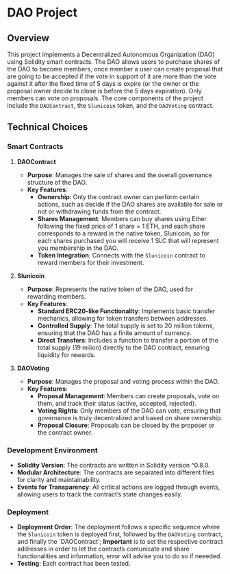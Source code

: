 # DAO Project

## Overview

This project implements a Decentralized Autonomous Organization (DAO) using Solidity smart contracts. 
The DAO allows users to purchase shares of the DAO to become members, once member a user can create proposal that are going to be accepted if the vote in support of it are more than the vote against it after the fixed time of 5 days is expire (or the owner or the proposal owner decide to close is before the 5 days expiration). 
Only members can vote on proposals. 
The core components of the project include the `DAOContract`, the `Slunicoin` token, and the `DAOVoting` contract.

## Technical Choices

### Smart Contracts

1. **DAOContract**
   - **Purpose**: Manages the sale of shares and the overall governance structure of the DAO.
   - **Key Features**:
     - **Ownership**: Only the contract owner can perform certain actions, such as decide if the DAO shares are available for sale or not or withdrawing funds from the contract.
     - **Shares Management**: Members can buy shares using Ether following the fixed price of 1 share = 1 ETH, and each share corresponds to a reward in the native token, Slunicoin, so for each shares purchased you will receive 1 SLC that will represent you membership in the DAO.
     - **Token Integration**: Connects with the `Slunicoin` contract to reward members for their investment.

2. **Slunicoin**
   - **Purpose**: Represents the native token of the DAO, used for rewarding members.
   - **Key Features**:
     - **Standard ERC20-like Functionality**: Implements basic transfer mechanics, allowing for token transfers between addresses.
     - **Controlled Supply**: The total supply is set to 20 million tokens, ensuring that the DAO has a finite amount of currency.
     - **Direct Transfers**: Includes a function to transfer a portion of the total supply (19 milion) directly to the DAO contract, ensuring liquidity for rewards.

3. **DAOVoting**
   - **Purpose**: Manages the proposal and voting process within the DAO.
   - **Key Features**:
     - **Proposal Management**: Members can create proposals, vote on them, and track their status (active, accepted, rejected).
     - **Voting Rights**: Only members of the DAO can vote, ensuring that governance is truly decentralized and based on share ownership.
     - **Proposal Closure**: Proposals can be closed by the proposer or the contract owner.

### Development Environment

- **Solidity Version**: The contracts are written in Solidity version ^0.8.0.
- **Modular Architecture**: The contracts are separated into different files for clarity and maintainability.
- **Events for Transparency**: All critical actions are logged through events, allowing users to track the contract’s state changes easily.

### Deployment

- **Deployment Order**: The deployment follows a specific sequence where the `Slunicoin` token is deployed first, followed by the `DAOVoting` contract, and finally the `DAOContract';
  **Important** is to set the respective contract addresses in order to let the contracts comunicate and share functionalities and information, error will advise you to do so if neeeded.
- **Testing**: Each contract has been tested.

